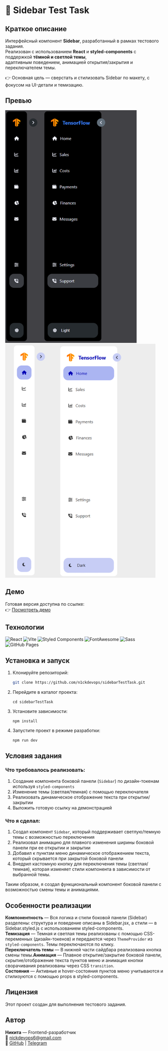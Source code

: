 # 📁 Sidebar Test Task
## Краткое описание
Интерфейсный компонент **Sidebar**, разработанный в рамках тестового задания.  
Реализован с использованием **React** и **styled-components** с поддержкой **тёмной и светлой темы**,  
адаптивным поведением, анимацией открытия/закрытия и переключателем темы.

👉 Основная цель — сверстать и стилизовать Sidebar по макету, с фокусом на UI-детали и темизацию.

## Превью
![Темная тема](src/assets/darkMode.png)
![Светлая тема](src/assets/lightMode.png)



##  Демо

Готовая версия доступна по ссылке:  
👉 [Посмотреть демо](https://n1ckdevops.github.io/sidebarTestTask/)

##  Технологии

![React](https://img.shields.io/badge/React-18.2.0-61DAFB?style=for-the-badge&logo=react&logoColor=white)
![Vite](https://img.shields.io/badge/Vite-5.1.0-646CFF?style=for-the-badge&logo=vite&logoColor=white)
![Styled Components](https://img.shields.io/badge/styled--components-6.1.19-DB7093?style=for-the-badge&logo=styled-components&logoColor=white)
![FontAwesome](https://img.shields.io/badge/FontAwesome-6.5.1-black?style=for-the-badge&logo=fontawesome&logoColor=white)
![Sass](https://img.shields.io/badge/Sass-1.71.0-CC6699?style=for-the-badge&logo=sass&logoColor=white)
![GitHub Pages](https://img.shields.io/badge/Deployed-GitHub%20Pages-222222?style=for-the-badge&logo=github&logoColor=white)

## Установка и запуск

1. Клонируйте репозиторий:
   ```bash
   git clone https://github.com/n1ckdevops/sidebarTestTask.git
2. Перейдите в каталог проекта:
    ```
    cd sidebarTestTask

3. Установите зависимости:
    ```
    npm install

4. Запустите проект в режиме разработки:
    ```
    npm run dev

## Условия задания

### Что требовалось реализовать:
1. Создание компонента боковой панели (`Sidebar`) по дизайн-токенам используя `styled-components`
2. Изменение темы (светлая/темная) с помощью переключателя
3. Реализовать динамическое отображение текста при открытии/закрытии
4. Выложить готовую ссылку на демонстрацией


###  Что я сделал:
1. Создал компонент `Sidebar`, который поддерживает светлую/темную темы с возможностью переключения
2. Реализовал анимацию для плавного изменения ширины боковой панели при ее открытии и закрытии
3. Добавил к пунктам меню динамическое отображением текста, который скрывается при закрытой боковой панели
4. Внедрил кастомную кнопку для переключения темы (светлая/темная), которая изменяет стили компонента в зависимости от выбранной темы.

Таким образом, я создал функциональный компонент боковой панели с возможностью смены темы и анимациями.

## Особенности реализации

**Компонентность** — Вся логика и стили боковой панели (Sidebar) разделены: структура и поведение описаны в Sidebar.jsx, а стили — в Sidebar.styled.js с использованием styled-components.  
**Темизация** — Темная и светлая темы реализованы с помощью CSS-переменных (дизайн-токенов) и передаются через `ThemeProvider` из `styled-components`. Темы переключаются по клику.  
**Переключатель темы** — В нижней части сайдбара реализована кнопка смены темы.**Анимация** — Плавное открытие/закрытие боковой панели, скрытие/отображение текста пунктов меню и анимация кнопки сворачивания реализованы через CSS `transition`.  
**Состояния** — Активные и hover-состояния пунктов меню учитываются и стилизуются с помощью props в styled-components.

## Лицензия

Этот проект создан для выполнения тестового задания.

##  Автор

**Никита** — Frontend-разработчик  
📧 [nickdevops6@gmail.com](mailto:nickdevops6@gmail.com)  
🔗 [GitHub](https://github.com/n1ckdevops) | [Telegram](https://t.me/norman_grat)
